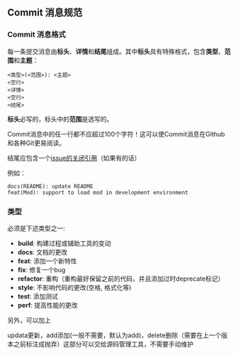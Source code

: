 ## Commit 消息规范

### Commit 消息格式

每一条提交消息由**标头**、**详情**和**结尾**组成。其中**标头**具有特殊格式，包含**类型**、**范围**和**主题**：

```
<类型>(<范围>): <主题>
<空行>
<详情>
<空行>
<结尾>
```

**标头**必写的，标头中的**范围**是选写的。

Commit消息中的任一行都不应超过100个字符！这可以使Commit消息在Github和各种Git更易阅读。

结尾应包含一个[issue的关闭引用](https://help.github.com/en/articles/closing-issues-using-keywords)（如果有的话）

例如：

```
docs(README): update README
feat(Mod): support to load mod in development environment
```

### 类型

必须是下述类型之一:

- **build**: 构建过程或辅助工具的变动
- **docs**: 文档的更改
- **feat**: 添加一个新特性
- **fix**: 修复一个bug
- **refactor**: 重构（重构最好保留之前的代码，并且添加过时deprecate标记）
- **style**: 不影响代码的更改(空格, 格式化等)
- **test**: 添加测试
- **perf**: 提高性能的更改

另外，可以加上

updata更新，add添加(一般不需要，默认为add)，delete删除（需要在上一个版本之前标注成抛弃）这部分可以交给源码管理工具，不需要手动维护


